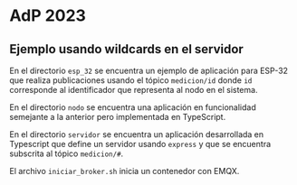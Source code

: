 # AdP 2023

## Ejemplo usando wildcards en el servidor

En el directorio `esp_32` se encuentra un ejemplo de aplicación para ESP-32 que realiza publicaciones usando el tópico `medicion/id` donde `id` corresponde al identificador que representa al nodo en el sistema.

En el directorio `nodo` se encuentra una aplicación en funcionalidad semejante a la anterior pero implementada en TypeScript.

En el directorio `servidor` se encuentra un aplicación desarrollada en Typescript que define un servidor usando `express` y que se encuentra subscrita al tópico `medicion/#`.

El archivo `iniciar_broker.sh` inicia un contenedor con EMQX.
